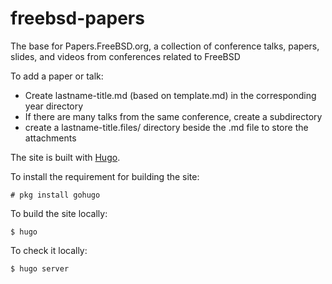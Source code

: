# freebsd-papers
The base for Papers.FreeBSD.org, a collection of conference talks, papers, slides, and videos from conferences related to FreeBSD


To add a paper or talk:
* Create lastname-title.md (based on template.md) in the corresponding year directory
* If there are many talks from the same conference, create a subdirectory
* create a lastname-title.files/ directory beside the .md file to store the attachments

The site is built with [Hugo](https://gohugo.io/).

To install the requirement for building the site:
```
# pkg install gohugo
```

To build the site locally:
```
$ hugo
```

To check it locally:
```
$ hugo server
```
